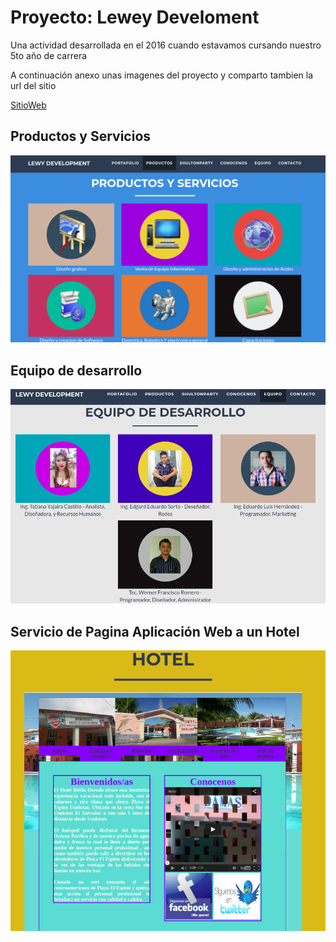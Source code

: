# Proyecto: Lewey Develoment

Una actividad desarrollada en el 2016 cuando estavamos cursando nuestro 5to año de carrera

A continuación anexo unas imagenes del proyecto y comparto tambien la url del sitio

[SitioWeb](http://wernerromero.github.io/eportafolio/)

## Productos y Servicios
![Productos y Servicios](img/productosYservicios.png)

## Equipo de desarrollo
![EquipoDesarrollo](img/DevTeams.png)

## Servicio de Pagina Aplicación Web a un Hotel
![Servicio](img/servicio.png)